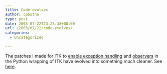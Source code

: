```yaml
---
title: Code evolves
author: cpbotha
type: post
date: 2003-07-22T23:25:38+00:00
url: /2003/07/22/code-evolves/
categories:
  - Uncategorized

---
```

The patches I made for ITK to [enable exception handling][1] and [observers][2] in the Python wrapping of ITK have evolved into something much cleaner. See [here][3].

 [1]: http://cpbotha.net/weblogs/cpbotha/archives/000697.html
 [2]: http://cpbotha.net/weblogs/cpbotha/archives/000700.html
 [3]: http://www.itk.org/pipermail/insight-users/2003-July/004353.html